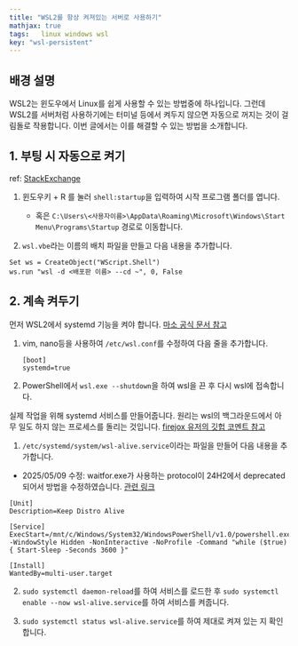 ```yaml
---
title: "WSL2를 항상 켜져있는 서버로 사용하기"
mathjax: true
tags:	linux windows wsl
key: "wsl-persistent"
---
```


## 배경 설명

WSL2는 윈도우에서 Linux를 쉽게 사용할 수 있는 방법중에 하나입니다. 그런데 WSL2를 서버처럼 사용하기에는 터미널 등에서 켜두지 않으면 자동으로 꺼지는 것이 걸림돌로 작용합니다. 이번 글에서는 이를 해결할 수 있는 방법을 소개합니다.

## 1. 부팅 시 자동으로 켜기

ref: [StackExchange](https://askubuntu.com/a/1178910)

1. 윈도우키 + R 를 눌러 `shell:startup`을 입력하여 시작 프로그램 폴더를 엽니다.
    * 혹은 `C:\Users\<사용자이름>\AppData\Roaming\Microsoft\Windows\Start Menu\Programs\Startup` 경로로 이동합니다.

2. `wsl.vbe`라는 이름의 배치 파일을 만들고 다음 내용을 추가합니다.

```
Set ws = CreateObject("WScript.Shell")
ws.run "wsl -d <배포판 이름> --cd ~", 0, False
```

## 2. 계속 켜두기

먼저 WSL2에서 systemd 기능을 켜야 합니다. [마소 공식 문서 참고](https://learn.microsoft.com/ko-kr/windows/wsl/systemd#how-to-enable-systemd)

1. vim, nano등을 사용하여 `/etc/wsl.conf`를 수정하여 다음 줄을 추가합니다.

   ```
   [boot]
   systemd=true
   ```

2. PowerShell에서 `wsl.exe --shutdown`을 하여 wsl을 끈 후 다시 wsl에 접속합니다.

실제 작업을 위해 systemd 서비스를 만들어줍니다.
원리는 wsl의 백그라운드에서 아무 일도 하지 않는 프로세스를 돌리는 것입니다. [firejox 유저의 깃헙 코멘트 참고](https://github.com/microsoft/WSL/issues/8854#issuecomment-1490454734)

1. `/etc/systemd/system/wsl-alive.service`이라는 파일을 만들어 다음 내용을 추가합니다.
  * 2025/05/09 수정: waitfor.exe가 사용하는 protocol이 24H2에서 deprecated 되어서 방법을 수정하였습니다. [관련 링크](https://learn.microsoft.com/en-us/windows/whats-new/whats-new-windows-11-version-24h2#remote-mailslot-protocol-disabled-by-default)

   ```
   [Unit]
   Description=Keep Distro Alive

   [Service]
   ExecStart=/mnt/c/Windows/System32/WindowsPowerShell/v1.0/powershell.exe -WindowStyle Hidden -NonInteractive -NoProfile -Command "while ($true) { Start-Sleep -Seconds 3600 }"

   [Install]
   WantedBy=multi-user.target
   ```

2. `sudo systemctl daemon-reload`를 하여 서비스를 로드한 후 `sudo systemctl enable --now wsl-alive.service`를 하여 서비스를 켜줍니다.

3. `sudo systemctl status wsl-alive.service`를 하여 제대로 켜져 있는 지 확인합니다.

